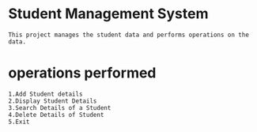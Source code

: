# Student Management System
    This project manages the student data and performs operations on the data.
# operations performed
    1.Add Student details
    2.Display Student Details
    3.Search Details of a Student
    4.Delete Details of Student
    5.Exit
    
